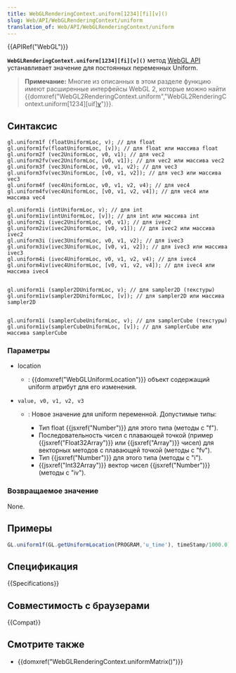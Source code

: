 ```yaml
---
title: WebGLRenderingContext.uniform[1234][fi][v]()
slug: Web/API/WebGLRenderingContext/uniform
translation_of: Web/API/WebGLRenderingContext/uniform
---
```

{{APIRef("WebGL")}}

**`WebGLRenderingContext.uniform[1234][fi][v]()`** метод [WebGL API](/ru/docs/Web/API/WebGL_API) устанавливает значение для постоянных переменных Uniform.

> **Примечание:** Многие из описанных в этом разделе функцию имеют расширенные интерфейсы WebGL 2, которые можно найти {{domxref("WebGL2RenderingContext.uniform","WebGL2RenderingContext.uniform[1234][uif][v]()")}}.

## Синтаксис

```
gl.uniform1f (floatUniformLoc, v); // для float
gl.uniform1fv(floatUniformLoc, [v]); // для float или массива float
gl.uniform2f (vec2UniformLoc, v0, v1); // для vec2
gl.uniform2fv(vec2UniformLoc, [v0, v1]); // для vec2 или массива vec2
gl.uniform3f (vec3UniformLoc, v0, v1, v2); // для vec3
gl.uniform3fv(vec3UniformLoc, [v0, v1, v2]); // для vec3 или массива vec3
gl.uniform4f (vec4UniformLoc, v0, v1, v2, v4); // для vec4
gl.uniform4fv(vec4UniformLoc, [v0, v1, v2, v4]); // для vec4 или массива vec4

gl.uniform1i (intUniformLoc, v); // для int
gl.uniform1iv(intUniformLoc, [v]); // для int или массива int
gl.uniform2i (ivec2UniformLoc, v0, v1); // для ivec2
gl.uniform2iv(ivec2UniformLoc, [v0, v1]); // для ivec2 или массива ivec2
gl.uniform3i (ivec3UniformLoc, v0, v1, v2); // для ivec3
gl.uniform3iv(ivec3UniformLoc, [v0, v1, v2]); // для ivec3 или массива ivec3
gl.uniform4i (ivec4UniformLoc, v0, v1, v2, v4); // для ivec4
gl.uniform4iv(ivec4UniformLoc, [v0, v1, v2, v4]); // для ivec4 или массива ivec4


gl.uniform1i (sampler2DUniformLoc, v); // для sampler2D (текстуры)
gl.uniform1iv(sampler2DUniformLoc, [v]); // для sampler2D или массива sampler2D


gl.uniform1i (samplerCubeUniformLoc, v); // для samplerCube (текстуры)
gl.uniform1iv(samplerCubeUniformLoc, [v]); // для samplerCube или массива samplerCube
```

### Параметры

- location
  - : {{domxref("WebGLUniformLocation")}} объект содержащий uniform атрибут для его изменения.
- `value, v0, v1, v2, v3`

  - : Новое значение для uniform переменной. Допустимые типы:

    - Тип float {{jsxref("Number")}} для этого типа (методы с "f").
    - Последовательность чисел с плавающей точкой (пример {{jsxref("Float32Array")}} или {{jsxref("Array")}} чисел) для векторных методов с плавающей точкой (методы с "fv").
    - Тип {{jsxref("Number")}} для этого типа (методы с "i").
    - {{jsxref("Int32Array")}} вектор чисел {{jsxref("Number")}} (методы с "iv").

### Возвращаемое значение

None.

## Примеры

```js
GL.uniform1f(GL.getUniformLocation(PROGRAM,'u_time'), timeStamp/1000.0)
```

## Спецификация

{{Specifications}}

## Совместимость с браузерами

{{Compat}}

## Смотрите также

- {{domxref("WebGLRenderingContext.uniformMatrix()")}}
